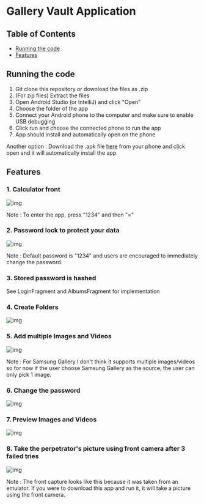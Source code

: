 # Gallery Vault Application

## Table of Contents
* [Running the code](#running-the-code)
* [Features](#features)


## Running the code
1. Git clone this repository or download the files as .zip
2. (For zip files) Extract the files
3. Open Android Studio (or IntelliJ) and click "Open"
4. Choose the folder of the app
5. Connect your Android phone to the computer and make sure to enable USB debugging
6. Click run and choose the connected phone to run the app
7. App should install and automatically open on the phone

Another option : Download the .apk file [here](https://drive.google.com/file/d/1a9foKaoBaCNEp0vPTsDoVtGT2BaaoF83/view?usp=sharing) from your phone and click open and it will automatically install the app.

## Features
### 1. Calculator front

![img](https://github.com/sesiliafenina/gallery-vault/blob/images/calculator.JPG)

Note : To enter the app, press "1234" and then "="

### 2. Password lock to protect your data

![img](https://github.com/sesiliafenina/gallery-vault/blob/images/passcode.JPG)

Note : Default password is "1234" and users are encouraged to immediately change the password.

### 3. Stored password is hashed
See LoginFragment and AlbumsFragment for implementation

### 4. Create Folders

![img](https://github.com/sesiliafenina/gallery-vault/blob/images/create_album.JPG)

### 5. Add multiple Images and Videos

![img](https://github.com/sesiliafenina/gallery-vault/blob/images/add_images_videos.JPG)

Note : For Samsung Gallery I don't think it supports multiple images/videos so for now if the user choose Samsung Gallery as the source, the user can only pick 1 image.

### 6. Change the password

![img](https://github.com/sesiliafenina/gallery-vault/blob/images/change_password.JPG)

### 7. Preview Images and Videos

![img](https://github.com/sesiliafenina/gallery-vault/blob/images/preview_videos.JPG)

### 8. Take the perpetrator's picture using front camera after 3 failed tries

![img](https://github.com/sesiliafenina/gallery-vault/blob/images/front_capture.JPG)

Note : The front capture looks like this because it was taken from an emulator. If you were to download this app and run it, it will take a picture using the front camera.

